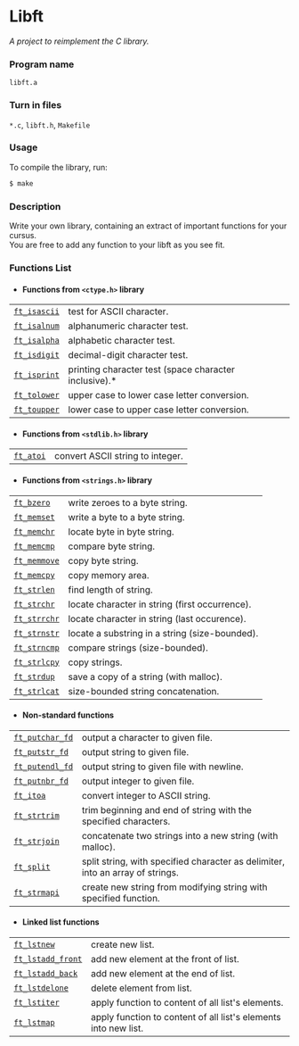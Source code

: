 # Libft
*A project to reimplement the C library.*

### Program name
`libft.a`
### Turn in files
`*.c`, `libft.h`, `Makefile`
### Usage
To compile the library, run:
```sh
$ make
```
### Description
Write your own library, containing an extract of important functions for your cursus.<br>
You are free to add any function to your libft as you see fit.

### Functions List 
- #### Functions from `<ctype.h>` library
|||
-|-
[`ft_isascii`](https://github.com/hmakino8/42tokyo/blob/master/42cursus/Libft/ft_isascii.c)|test for ASCII character.
[`ft_isalnum`](https://github.com/hmakino8/42_Libft/blob/main/Libft/ft_isalnum.c)|alphanumeric character test.
[`ft_isalpha`](https://github.com/hmakino8/42_Libft/blob/main/Libft/ft_isalpha.c)|alphabetic character test.
[`ft_isdigit`](https://github.com/hmakino8/42_Libft/blob/main/Libft/ft_isdigit.c)|decimal-digit character test.
[`ft_isprint`](https://github.com/hmakino8/42_Libft/blob/main/Libft/ft_isprint.c)|printing character test (space character inclusive).*
[`ft_tolower`](https://github.com/hmakino8/42_Libft/blob/main/Libft/ft_tolower.c)|upper case to lower case letter conversion.
[`ft_toupper`](https://github.com/hmakino8/42_Libft/blob/main/Libft/ft_toupper.c)|lower case to upper case letter conversion.
- #### Functions from `<stdlib.h>` library
|||
-|-
[`ft_atoi`](https://github.com/hmakino8/42_Libft/blob/main/Libft/ft_atoi.c)|convert ASCII string to integer.
- #### Functions from `<strings.h>` library
|||
-|-
[`ft_bzero`](https://github.com/hmakino8/42_Libft/blob/main/Libft/ft_bzero.c)|write zeroes to a byte string.
[`ft_memset`](https://github.com/hmakino8/42_Libft/blob/main/Libft/ft_memset.c)|write a byte to a byte string.
[`ft_memchr`](https://github.com/hmakino8/42_Libft/blob/main/Libft/ft_memchr.c)|locate byte in byte string.
[`ft_memcmp`](https://github.com/hmakino8/42_Libft/blob/main/Libft/ft_memcmp.c)|compare byte string.
[`ft_memmove`](https://github.com/hmakino8/42_Libft/blob/main/Libft/ft_memmove.c)|copy byte string.
[`ft_memcpy`](https://github.com/hmakino8/42_Libft/blob/main/Libft/ft_memcpy.c)|copy memory area.
[`ft_strlen`](https://github.com/hmakino8/42_Libft/blob/main/Libft/ft_strlen.c)|find length of string.
[`ft_strchr`](https://github.com/hmakino8/42_Libft/blob/main/Libft/ft_strchr.c)|locate character in string (first occurrence).
[`ft_strrchr`](https://github.com/hmakino8/42_Libft/blob/main/Libft/ft_strrchr.c)|locate character in string (last occurence).
[`ft_strnstr`](https://github.com/hmakino8/42_Libft/blob/main/Libft/ft_strnstr.c)|locate a substring in a string (size-bounded).
[`ft_strncmp`](https://github.com/hmakino8/42_Libft/blob/main/Libft/ft_strncmp.c)|compare strings (size-bounded).
[`ft_strlcpy`](https://github.com/hmakino8/42_Libft/blob/main/Libft/ft_strlcpy.c)|copy strings.
[`ft_strdup`](https://github.com/hmakino8/42_Libft/blob/main/Libft/ft_strdup.c)|save a copy of a string (with malloc).
[`ft_strlcat`](https://github.com/hmakino8/42_Libft/blob/main/Libft/ft_strlcat.c)|size-bounded string concatenation.
- #### Non-standard functions
|||
|-|-|
[`ft_putchar_fd`](https://github.com/hmakino8/42_Libft/blob/main/Libft/ft_putchar_fd.c)|output a character to given file.
[`ft_putstr_fd`](https://github.com/hmakino8/42_Libft/blob/main/Libft/ft_putstr_fd.c)|output string to given file.
[`ft_putendl_fd`](https://github.com/hmakino8/42_Libft/blob/main/Libft/ft_putendl_fd.c)|output string to given file with newline.
[`ft_putnbr_fd`](https://github.com/hmakino8/42_Libft/blob/main/Libft/ft_putnbr_fd.c)|output integer to given file.
[`ft_itoa`](https://github.com/hmakino8/42_Libft/blob/main/Libft/ft_itoa.c)|convert integer to ASCII string.
[`ft_strtrim`](https://github.com/hmakino8/42_Libft/blob/main/Libft/ft_strtrim.c)|trim beginning and end of string with the specified characters.
[`ft_strjoin`](https://github.com/hmakino8/42_Libft/blob/main/Libft/ft_strjoin.c)|concatenate two strings into a new string (with malloc).
[`ft_split`](https://github.com/hmakino8/42_Libft/blob/main/Libft/ft_split.c)|split string, with specified character as delimiter, into an array of strings.
[`ft_strmapi`](https://github.com/hmakino8/42_Libft/blob/main/Libft/ft_strmapi.c)|create new string from modifying string with specified function.
- #### Linked list functions
|||
-|-
[`ft_lstnew`](https://github.com/hmakino8/42_Libft/blob/main/Libft/ft_lstnew.c)|create new list.
[`ft_lstadd_front`](https://github.com/hmakino8/42_Libft/blob/main/Libft/ft_lstadd_front.c)|add new element at the front of list.
[`ft_lstadd_back`](https://github.com/hmakino8/42_Libft/blob/main/Libft/ft_lstadd_back.c)|add new element at the end of list.
[`ft_lstdelone`](https://github.com/hmakino8/42_Libft/blob/main/Libft/ft_lstdelone.c)|delete element from list.
[`ft_lstiter`](https://github.com/hmakino8/42_Libft/blob/main/Libft/ft_lstiter.c)|apply function to content of all list's elements.
[`ft_lstmap`](https://github.com/hmakino8/42_Libft/blob/main/Libft/ft_lstmap.c)|apply function to content of all list's elements into new list.
